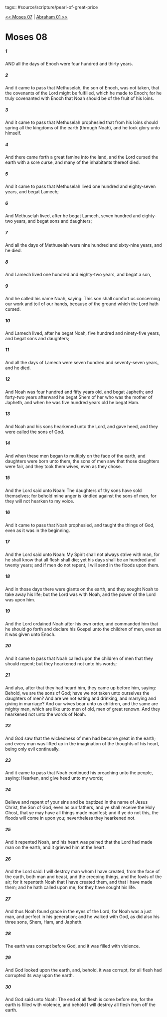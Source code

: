 tags:: #source/scripture/pearl-of-great-price

[<< Moses 07](source/scripture/pearl-of-great-price/01_Moses/Moses_07.md) | [Abraham 01 >>](source/scripture/pearl-of-great-price/02_Abraham/Abraham_01.md)

# Moses 08

##### 1

AND all the days of Enoch were four hundred and thirty years.

##### 2

And it came to pass that Methuselah, the son of Enoch, was not taken, that the covenants of the Lord might be fulfilled, which he made to Enoch; for he truly covenanted with Enoch that Noah should be of the fruit of his loins.

##### 3

And it came to pass that Methuselah prophesied that from his loins should spring all the kingdoms of the earth (through Noah), and he took glory unto himself.

##### 4

And there came forth a great famine into the land, and the Lord cursed the earth with a sore curse, and many of the inhabitants thereof died.

##### 5

And it came to pass that Methuselah lived one hundred and eighty-seven years, and begat Lamech;

##### 6

And Methuselah lived, after he begat Lamech, seven hundred and eighty-two years, and begat sons and daughters;

##### 7

And all the days of Methuselah were nine hundred and sixty-nine years, and he died.

##### 8

And Lamech lived one hundred and eighty-two years, and begat a son,

##### 9

And he called his name Noah, saying: This son shall comfort us concerning our work and toil of our hands, because of the ground which the Lord hath cursed.

##### 10

And Lamech lived, after he begat Noah, five hundred and ninety-five years, and begat sons and daughters;

##### 11

And all the days of Lamech were seven hundred and seventy-seven years, and he died.

##### 12

And Noah was four hundred and fifty years old, and begat Japheth; and forty-two years afterward he begat Shem of her who was the mother of Japheth, and when he was five hundred years old he begat Ham.

##### 13

And Noah and his sons hearkened unto the Lord, and gave heed, and they were called the sons of God.

##### 14

And when these men began to multiply on the face of the earth, and daughters were born unto them, the sons of men saw that those daughters were fair, and they took them wives, even as they chose.

##### 15

And the Lord said unto Noah: The daughters of thy sons have sold themselves; for behold mine anger is kindled against the sons of men, for they will not hearken to my voice.

##### 16

And it came to pass that Noah prophesied, and taught the things of God, even as it was in the beginning.

##### 17

And the Lord said unto Noah: My Spirit shall not always strive with man, for he shall know that all flesh shall die; yet his days shall be an hundred and twenty years; and if men do not repent, I will send in the floods upon them.

##### 18

And in those days there were giants on the earth, and they sought Noah to take away his life; but the Lord was with Noah, and the power of the Lord was upon him.

##### 19

And the Lord ordained Noah after his own order, and commanded him that he should go forth and declare his Gospel unto the children of men, even as it was given unto Enoch.

##### 20

And it came to pass that Noah called upon the children of men that they should repent; but they hearkened not unto his words;

##### 21

And also, after that they had heard him, they came up before him, saying: Behold, we are the sons of God; have we not taken unto ourselves the daughters of men? And are we not eating and drinking, and marrying and giving in marriage? And our wives bear unto us children, and the same are mighty men, which are like unto men of old, men of great renown. And they hearkened not unto the words of Noah.

##### 22

And God saw that the wickedness of men had become great in the earth; and every man was lifted up in the imagination of the thoughts of his heart, being only evil continually.

##### 23

And it came to pass that Noah continued his preaching unto the people, saying: Hearken, and give heed unto my words;

##### 24

Believe and repent of your sins and be baptized in the name of Jesus Christ, the Son of God, even as our fathers, and ye shall receive the Holy Ghost, that ye may have all things made manifest; and if ye do not this, the floods will come in upon you; nevertheless they hearkened not.

##### 25

And it repented Noah, and his heart was pained that the Lord had made man on the earth, and it grieved him at the heart.

##### 26

And the Lord said: I will destroy man whom I have created, from the face of the earth, both man and beast, and the creeping things, and the fowls of the air; for it repenteth Noah that I have created them, and that I have made them; and he hath called upon me; for they have sought his life.

##### 27

And thus Noah found grace in the eyes of the Lord; for Noah was a just man, and perfect in his generation; and he walked with God, as did also his three sons, Shem, Ham, and Japheth.

##### 28

The earth was corrupt before God, and it was filled with violence.

##### 29

And God looked upon the earth, and, behold, it was corrupt, for all flesh had corrupted its way upon the earth.

##### 30

And God said unto Noah: The end of all flesh is come before me, for the earth is filled with violence, and behold I will destroy all flesh from off the earth.
